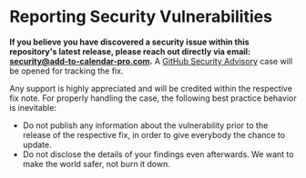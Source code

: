 # Reporting Security Vulnerabilities

**If you believe you have discovered a security issue within this repository's latest release, please reach out directly via email:
[security@add-to-calendar-pro.com](mailto:security@add-to-calendar-pro.com).**
A [GitHub Security Advisory](https://github.com/add2cal/timezones-ical-library/security/advisories) case will be opened for tracking the fix.

Any support is highly appreciated and will be credited within the respective fix note.
For properly handling the case, the following best practice behavior is inevitable:

- Do not publish any information about the vulnerability prior to the release of the respective fix, in order to give everybody the chance to update.
- Do not disclose the details of your findings even afterwards. We want to make the world safer, not burn it down.
